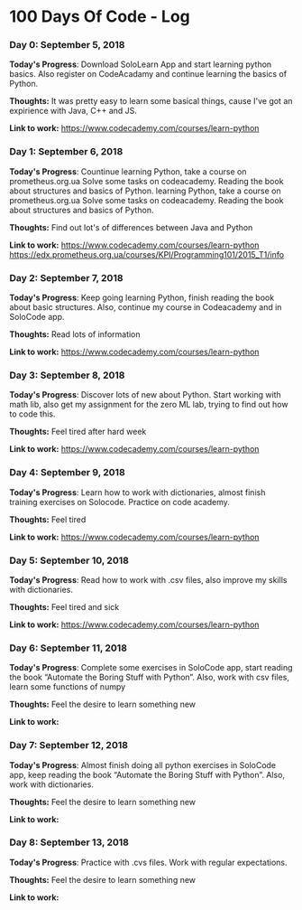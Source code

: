 # 100 Days Of Code - Log

### Day 0: September 5, 2018 

**Today's Progress**: Download SoloLearn App and start learning python basics. Also register on CodeAcadamy and continue learning the basics of Python.

**Thoughts:** It was pretty easy to learn some basical things, cause I've got an expirience with Java, C++ and JS.  

**Link to work:** https://www.codecademy.com/courses/learn-python
 

### Day 1: September 6, 2018 

**Today's Progress**: Countinue learning Python, take a course on prometheus.org.ua 
Solve some tasks on codeacademy. Reading the book about structures and basics of Python.
 learning Python, take a course on prometheus.org.ua 
Solve some tasks on codeacademy. Reading the book about structures and basics of Python.

**Thoughts:** Find out lot's of differences between Java and Python

**Link to work:** https://www.codecademy.com/courses/learn-python
https://edx.prometheus.org.ua/courses/KPI/Programming101/2015_T1/info
 
 ### Day 2: September 7, 2018 

**Today's Progress**: Keep going learning Python, finish reading the book about basic structures. Also, continue my course in Codeacademy and in SoloCode app. 

**Thoughts:** Read lots of information

**Link to work:** https://www.codecademy.com/courses/learn-python

 ### Day 3: September 8, 2018 

**Today's Progress**: Discover lots of new about Python. Start working with math lib, also get my  assignment for the zero ML lab, trying to find out how to code this. 

**Thoughts:** Feel tired after hard week

**Link to work:** https://www.codecademy.com/courses/learn-python

 ### Day 4: September 9, 2018 

**Today's Progress**: Learn how to work with dictionaries, almost finish training  exercises on Solocode. Practice on code academy.

**Thoughts:** Feel tired 

**Link to work:** https://www.codecademy.com/courses/learn-python

### Day 5: September 10, 2018 

**Today's Progress**: Read how to work with .csv files, also improve my skills with dictionaries. 

**Thoughts:** Feel tired and sick

**Link to work:** https://www.codecademy.com/courses/learn-python

### Day 6: September 11, 2018 

**Today's Progress**: Complete some exercises in SoloCode app, start reading the book “Automate the Boring Stuff with Python”. Also, work with csv files, learn some functions of numpy

**Thoughts:** Feel the desire to learn something new

**Link to work:** 
### Day 7: September 12, 2018 

**Today's Progress**: Almost finish doing all python exercises in SoloCode app, keep reading the book “Automate the Boring Stuff with Python”. Also, work with dictionaries.

**Thoughts:** Feel the desire to learn something new

**Link to work:** 
### Day 8: September 13, 2018 

**Today's Progress**: Practice with .cvs files. Work with regular expectations.

**Thoughts:** Feel the desire to learn something new

**Link to work:** 


